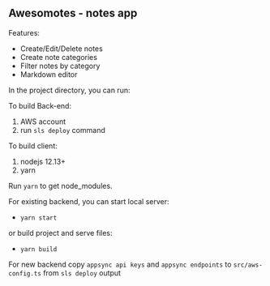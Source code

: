 ## Awesomotes - notes app

Features:
* Create/Edit/Delete notes
* Create note categories
* Filter notes by category
* Markdown editor

In the project directory, you can run:

To build Back-end:

1) AWS account
2) run `sls deploy` command

To build client:

1) nodejs 12.13+
2) yarn

Run `yarn` to get node_modules.

For existing backend, you can start local server:
- `yarn start`

or build project and serve files:
- `yarn build`

For new backend copy `appsync api keys` and `appsync endpoints` to `src/aws-config.ts`
from `sls deploy` output
